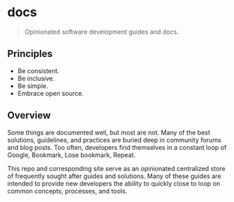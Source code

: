 # docs

> Opinionated software development guides and docs.

## Principles

- Be consistent.
- Be inclusive.
- Be simple.
- Embrace open source.

## Overview

Some things are documented well, but most are not. Many of the best solutions,
guidelines, and practices are buried deep in community forums and blog
posts. Too often, developers find themselves in a constant loop of Google,
Bookmark, Lose bookmark, Repeat.

This repo and corresponding site serve as an opinionated centralized store of
frequently sought after guides and solutions. Many of these guides are intended
to provide new developers the ability to quickly close to loop on common
concepts, processes, and tools.
